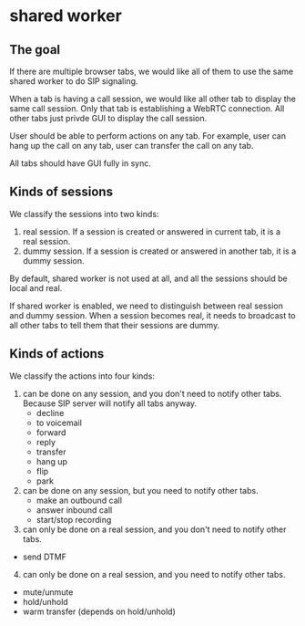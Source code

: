 # shared worker

## The goal

If there are multiple browser tabs, we would like all of them to use the same shared worker to do SIP signaling.

When a tab is having a call session, we would like all other tab to display the same call session.
Only that tab is establishing a WebRTC connection. All other tabs just privde GUI to display the call session.

User should be able to perform actions on any tab. For example, user can hang up the call on any tab, user can transfer the call on any tab.

All tabs should have GUI fully in sync.

## Kinds of sessions

We classify the sessions into two kinds:

1. real session. If a session is created or answered in current tab, it is a real session.
2. dummy session. If a session is created or answered in another tab, it is a dummy session.

By default, shared worker is not used at all, and all the sessions should be local and real.

If shared worker is enabled, we need to distinguish between real session and dummy session.
When a session becomes real, it needs to broadcast to all other tabs to tell them that their sessions are dummy.

## Kinds of actions

We classify the actions into four kinds:

1. can be done on any session, and you don't need to notify other tabs. Because SIP server will notify all tabs anyway.
   - decline
   - to voicemail
   - forward
   - reply
   - transfer
   - hang up
   - flip
   - park
2. can be done on any session, but you need to notify other tabs.
   - make an outbound call
   - answer inbound call
   - start/stop recording
3. can only be done on a real session, and you don't need to notify other tabs.

- send DTMF

4. can only be done on a real session, and you need to notify other tabs.

- mute/unmute
- hold/unhold
- warm transfer (depends on hold/unhold)
